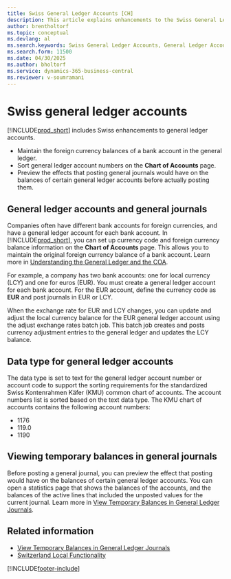```yaml
---
title: Swiss General Ledger Accounts [CH]
description: This article explains enhancements to the Swiss General Ledger Accounts and General Journals.
author: brentholtorf
ms.topic: conceptual
ms.devlang: al
ms.search.keywords: Swiss General Ledger Accounts, General Ledger Accounts enhancements, Swiss version
ms.search.form: 11500
ms.date: 04/30/2025
ms.author: bholtorf
ms.service: dynamics-365-business-central
ms.reviewer: v-soumramani
---
```


# Swiss general ledger accounts

[!INCLUDE[prod_short](../../includes/prod_short.md)] includes Swiss enhancements to general ledger accounts.

- Maintain the foreign currency balances of a bank account in the general ledger.  
- Sort general ledger account numbers on the **Chart of Accounts** page.  
- Preview the effects that posting general journals would have on the balances of certain general ledger accounts before actually posting them.  

## General ledger accounts and general journals

Companies often have different bank accounts for foreign currencies, and have a general ledger account for each bank account. In [!INCLUDE[prod_short](../../includes/prod_short.md)], you can set up currency code and foreign currency balance information on the **Chart of Accounts** page. This allows you to maintain the original foreign currency balance of a bank account. Learn more in [Understanding the General Ledger and the COA](../../finance-general-ledger.md).  

For example, a company has two bank accounts: one for local currency (LCY) and one for euros (EUR). You must create a general ledger account for each bank account. For the EUR account, define the currency code as **EUR** and post journals in EUR or LCY.  

When the exchange rate for EUR and LCY changes, you can update and adjust the local currency balance for the EUR general ledger account using the adjust exchange rates batch job. This batch job creates and posts currency adjustment entries to the general ledger and updates the LCY balance.  

## Data type for general ledger accounts

The data type is set to text for the general ledger account number or account code to support the sorting requirements for the standardized Swiss Kontenrahmen Käfer (KMU) common chart of accounts. The account numbers list is sorted based on the text data type. The KMU chart of accounts contains the following account numbers:  

- 1176  
- 119.0  
- 1190  

## Viewing temporary balances in general journals

Before posting a general journal, you can preview the effect that posting would have on the balances of certain general ledger accounts. You can open a statistics page that shows the balances of the accounts, and the balances of the active lines that included the unposted values for the current journal. Learn more in [View Temporary Balances in General Ledger Journals](how-to-view-temporary-balances-in-general-ledger-journals.md).  

## Related information

- [View Temporary Balances in General Ledger Journals](how-to-view-temporary-balances-in-general-ledger-journals.md)
- [Switzerland Local Functionality](switzerland-local-functionality.md)

[!INCLUDE[footer-include](../../includes/footer-banner.md)]
